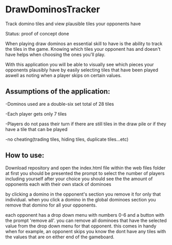 # DrawDominosTracker
Track domino tiles and view plausible tiles your opponents have

Status: proof of concept done

When playing draw dominos an essential skill to have is the ability to track the tiles in the game.
Knowing which tiles your opponent has and doesn't have helps when choosing the ones you'll play.

With this application you will be able to visually see which pieces your opponents plausibly have by easily selecting tiles that have been played aswell as noting when a player skips on certain values.

## Assumptions of the application:
-Dominos used are a double-six set total of 28 tiles

-Each player gets only 7 tiles

-Players do not pass their turn if there are still tiles in the draw pile or if they have a tile that can be played

-no cheating(trading tiles, hiding tiles, duplicate tiles...etc)

## How to use:
Download repository and open the index.html file within the web files folder
at first you should be presented the prompt to select the number of players including yourself
after your choice you should see the the amount of opponents each with their own stack of dominoes

by clicking a domino in the opponent's section you remove it for only that individual. when you click a domino in the global dominoes section you remove that domino for all your opponents.

each opponent has a drop down menu with numbers 0-6 and a button with the prompt 'remove all'. you can remove all dominoes that have the selected value from the drop down menu for that opponent. this comes in handy when for example, an opponent skips you know the dont have any tiles with the values that are on either end of the gameboard.
